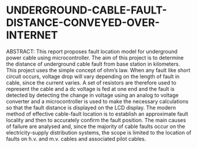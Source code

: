 # UNDERGROUND-CABLE-FAULT-DISTANCE-CONVEYED-OVER-INTERNET
ABSTRACT: This report proposes fault location model for underground power cable using microcontroller. The aim of this project is to determine the distance of underground cable fault from base station in kilometers. This project uses the simple concept of ohm’s law. When any fault like short circuit occurs, voltage drop will vary depending on the length of fault in cable, since the current varies. A set of resistors are therefore used to represent the cable and a dc voltage is fed at one end and the fault is detected by detecting the change in voltage using an analog to voltage converter and a microcontroller is used to make the necessary calculations so that the fault distance is displayed on the LCD display. The modern method of effective cable-fault location is to establish an approximate fault locality and then to accurately confirm the fault position. The main causes of failure are analysed and, since the majority of cable faults occur on the electricity-supply distribution systems, the scope is limited to the location of faults on h.v. and m.v. cables and associated pilot cables.
